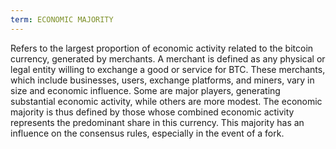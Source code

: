 ```yaml
---
term: ECONOMIC MAJORITY
---
```


Refers to the largest proportion of economic activity related to the bitcoin currency, generated by merchants. A merchant is defined as any physical or legal entity willing to exchange a good or service for BTC. These merchants, which include businesses, users, exchange platforms, and miners, vary in size and economic influence. Some are major players, generating substantial economic activity, while others are more modest. The economic majority is thus defined by those whose combined economic activity represents the predominant share in this currency. This majority has an influence on the consensus rules, especially in the event of a fork.